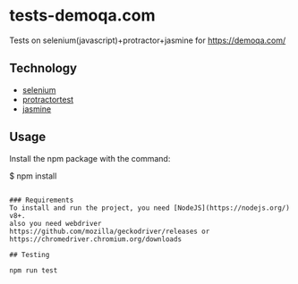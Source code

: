 # tests-demoqa.com
Tests on selenium(javascript)+protractor+jasmine for https://demoqa.com/


## Technology
- [selenium](https://www.selenium.dev)
- [protractortest](https://www.protractortest.org/)
- [jasmine](https://jasmine.github.io/pages/docs_home.html)

## Usage
Install the npm package with the command:

$ npm install
```

### Requirements
To install and run the project, you need [NodeJS](https://nodejs.org/) v8+.
also you need webdriver https://github.com/mozilla/geckodriver/releases or https://chromedriver.chromium.org/downloads

## Testing

npm run test
```